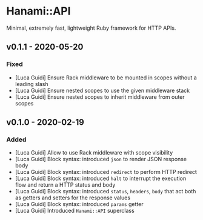 # Hanami::API
Minimal, extremely fast, lightweight Ruby framework for HTTP APIs.

## v0.1.1 - 2020-05-20
### Fixed
- [Luca Guidi] Ensure Rack middleware to be mounted in scopes without a leading slash
- [Luca Guidi] Ensure nested scopes to use the given middleware stack
- [Luca Guidi] Ensure nested scopes to inherit middleware from outer scopes

## v0.1.0 - 2020-02-19
### Added
- [Luca Guidi] Allow to use Rack middleware with scope visibility
- [Luca Guidi] Block syntax: introduced `json` to render JSON response body
- [Luca Guidi] Block syntax: introduced `redirect` to perform HTTP redirect
- [Luca Guidi] Block syntax: introduced `halt` to interrupt the execution flow and return a HTTP status and body
- [Luca Guidi] Block syntax: introduced `status`, `headers`, `body` that act both as getters and setters for the response values
- [Luca Guidi] Block syntax: introduced `params` getter
- [Luca Guidi] Introduced `Hanami::API` superclass
